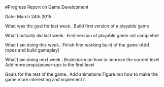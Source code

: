 #Progress Report on Game Development


Date: March 24th 2015

What was the goal for last week..
Build first version of a playable game

What I actually did last week..
First version of playable game not completed

What I am doing this week..
Finish first working build of the game (Add ropes and build gameplay)

What I am doing next week..
Brainstorm on how to improve the current level
Add more props/power-ups to the first level

Goals for the rest of the game.. 
Add animations
Figure out how to make the game more interesting and implement it
